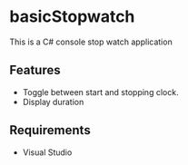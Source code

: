 # basicStopwatch

This is a C# console stop watch application 

## Features
- Toggle between start and stopping clock.
- Display duration

## Requirements
- Visual Studio

